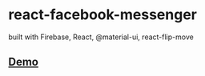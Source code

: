 # react-facebook-messenger

built with Firebase, React, @material-ui, react-flip-move

## [Demo]('https://clone-fcd1f.web.app/')
